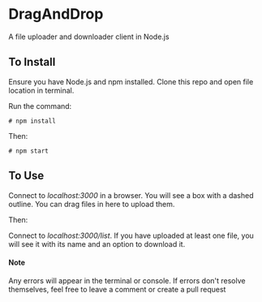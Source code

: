 # DragAndDrop
A file uploader and downloader client in Node.js


## To Install
Ensure you have Node.js and npm installed. Clone this repo and open file location in terminal.

Run the command:
```
# npm install
```
Then:
```
# npm start
```
## To Use
Connect to *localhost:3000* in a browser. You will see a box with a dashed outline. You can drag files in here to upload them.

Then:

Connect to *localhost:3000/list*. If you have uploaded at least one file, you will see it with its name and an option to download it. 


#### Note
Any errors will appear in the terminal or console. If errors don't resolve themselves, feel free to leave a comment or create a pull request
